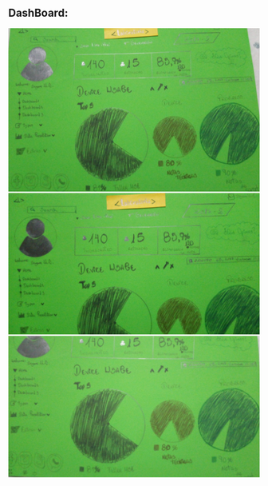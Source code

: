 **DashBoard:**
--------------
![](assets/images/dashboard1.jpg)
![](assets/images/dashboard2.jpg)
![](assets/images/dashboard3.jpg)